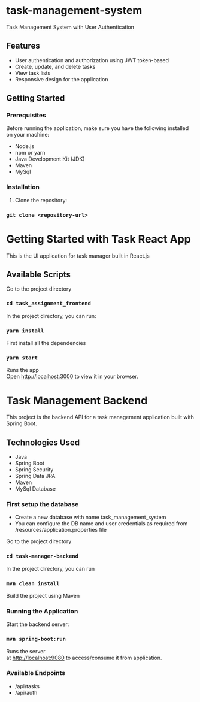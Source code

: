 # task-management-system
Task Management System with User Authentication

## Features

- User authentication and authorization using JWT token-based
- Create, update, and delete tasks
- View task lists
- Responsive design for the application

## Getting Started

### Prerequisites

Before running the application, make sure you have the following installed on your machine:

- Node.js
- npm or yarn
- Java Development Kit (JDK)
- Maven
- MySql

### Installation

1. Clone the repository:

### `git clone <repository-url>`

# Getting Started with Task React App

This is the UI application for task manager built in React.js

## Available Scripts

Go to the project directory

### `cd task_assignment_frontend`

In the project directory, you can run:

### `yarn install`

First install all the dependencies

### `yarn start`

Runs the app\
Open [http://localhost:3000](http://localhost:3000) to view it in your browser.

# Task Management Backend

This project is the backend API for a task management application built with Spring Boot.

## Technologies Used

- Java
- Spring Boot
- Spring Security
- Spring Data JPA
- Maven
- MySql Database

### First setup the database 

- Create a new database with name task_management_system
- You can configure the DB name and user credentials as required from /resources/application.properties file

Go to the project directory

### `cd task-manager-backend`

In the project directory, you can run

### `mvn clean install`

Build the project using Maven

### Running the Application

Start the backend server:

### `mvn spring-boot:run`

Runs the server\
at [http://localhost:9080](http://localhost:9080) to access/consume it from application.

### Available Endpoints

- /api/tasks
- /api/auth









